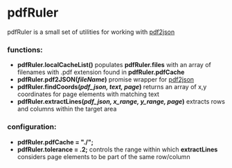 # pdfRuler

pdfRuler is a small set of utilities for working with [pdf2json](https://github.com/modesty/pdf2json)

### functions:
- **pdfRuler.localCacheList()** populates **pdfRuler.files** with an array of filenames with .pdf extension found in **pdfRuler.pdfCache**
- **pdfRuler.pdf2JSON(*fileName*)** promise wrapper for [pdf2json](https://github.com/modesty/pdf2json)
- **pdfRuler.findCoords(*pdf_json, text, page*)** returns an array of x,y coordinates for page elements with matching text
- **pdfRuler.extractLines(*pdf_json, x_range, y_range, page*)** extracts rows and columns within the target area

### configuration:
- **pdfRuler.pdfCache = "./";**
- **pdfRuler.tolerance = .2;** controls the range within which **extractLines** considers page elements to be part of the same row/column
